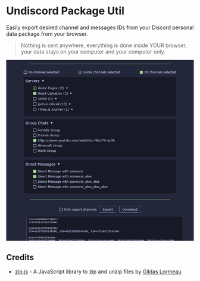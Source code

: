 # Undiscord Package Util

Easily export desired channel and messages IDs from your Discord personal data package from your browser. 

> Nothing is sent anywhere, everything is done inside YOUR browser, your data stays on your computer and your computer only.

![screenshot](screenshot.png)

## Credits
- [zip.js](https://gildas-lormeau.github.io/zip.js/) - A JavaScript library to zip and unzip files by [Gildas Lormeau](https://github.com/gildas-lormeau)